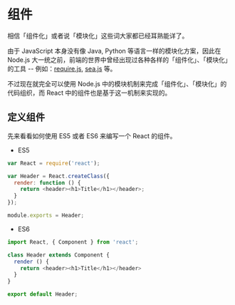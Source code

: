 # 组件

相信「组件化」或者说「模块化」这些词大家都已经耳熟能详了。

由于 JavaScript 本身没有像 Java, Python 等语言一样的模块化方案，因此在 Node.js 大一统之前，前端的世界中曾经出现过各种各样的「组件化」、「模块化」的工具 -- 例如：[require.js](), [sea.js]() 等。

不过现在就完全可以使用 Node.js 中的模块机制来完成「组件化」、「模块化」的代码组织，而 React 中的组件也是基于这一机制来实现的。

## 定义组件

先来看看如何使用 ES5 或者 ES6 来编写一个 React 的组件。

- ES5

```js
var React = require('react');

var Header = React.createClass({
  render: function () {
    return <header><h1>Title</h1></header>;
  }
});

module.exports = Header;
```

- ES6

```js
import React, { Component } from 'react';

class Header extends Component {
  render () {
    return <header><h1>Title</h1></header>
  }
}

export default Header;
```
